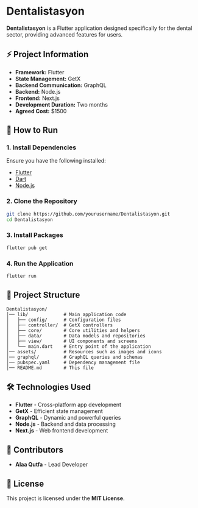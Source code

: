 
# Dentalistasyon

**Dentalistasyon** is a Flutter application designed specifically for the dental sector, providing advanced features for users.

## ⚡ Project Information

- **Framework:** Flutter
- **State Management:** GetX
- **Backend Communication:** GraphQL
- **Backend:** Node.js
- **Frontend:** Next.js
- **Development Duration:** Two months
- **Agreed Cost:** $1500

## 🚀 How to Run

### **1. Install Dependencies**

Ensure you have the following installed:

- [Flutter](https://flutter.dev/docs/get-started/install)
- [Dart](https://dart.dev/get-dart)
- [Node.js](https://nodejs.org/)

### **2. Clone the Repository**

```bash
git clone https://github.com/yourusername/Dentalistasyon.git
cd Dentalistasyon
```

### **3. Install Packages**

```bash
flutter pub get
```

### **4. Run the Application**

```bash
flutter run
```

## 📂 Project Structure

```
Dentalistasyon/
│── lib/             # Main application code
│   ├── config/      # Configuration files
│   ├── controller/  # GetX controllers
│   ├── core/        # Core utilities and helpers
│   ├── data/        # Data models and repositories
│   ├── view/        # UI components and screens
│   └── main.dart    # Entry point of the application
│── assets/          # Resources such as images and icons
│── graphql/         # GraphQL queries and schemas
│── pubspec.yaml     # Dependency management file
│── README.md        # This file
```

## 🛠️ Technologies Used

- **Flutter** - Cross-platform app development
- **GetX** - Efficient state management
- **GraphQL** - Dynamic and powerful queries
- **Node.js** - Backend and data processing
- **Next.js** - Web frontend development

## 📌 Contributors

- **Alaa Qutfa** - Lead Developer

## 📜 License

This project is licensed under the **MIT License**.
